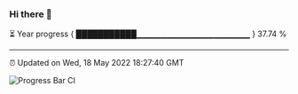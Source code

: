### Hi there 👋

⏳ Year progress { ███████████▁▁▁▁▁▁▁▁▁▁▁▁▁▁▁▁▁▁▁ } 37.74 %

---

⏰ Updated on Wed, 18 May 2022 18:27:40 GMT

![Progress Bar CI](https://github.com/ZhaoGui/ZhaoGui/workflows/Progress%20Bar%20CI/badge.svg)
